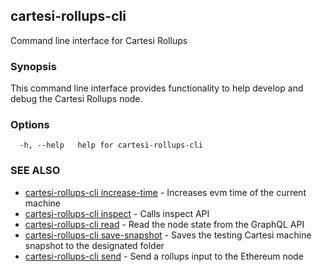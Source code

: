 ## cartesi-rollups-cli

Command line interface for Cartesi Rollups

### Synopsis

This command line interface provides functionality to help develop and debug the
Cartesi Rollups node.

### Options

```
  -h, --help   help for cartesi-rollups-cli
```

### SEE ALSO

* [cartesi-rollups-cli increase-time](cartesi-rollups-cli_increase-time.md)	 - Increases evm time of the current machine
* [cartesi-rollups-cli inspect](cartesi-rollups-cli_inspect.md)	 - Calls inspect API
* [cartesi-rollups-cli read](cartesi-rollups-cli_read.md)	 - Read the node state from the GraphQL API
* [cartesi-rollups-cli save-snapshot](cartesi-rollups-cli_save-snapshot.md)	 - Saves the testing Cartesi machine snapshot to the designated folder
* [cartesi-rollups-cli send](cartesi-rollups-cli_send.md)	 - Send a rollups input to the Ethereum node

